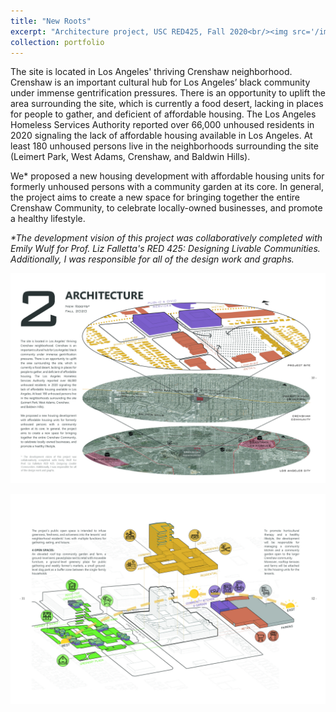 ```yaml
---
title: "New Roots"
excerpt: "Architecture project, USC RED425, Fall 2020<br/><img src='/images/Portfolio_P2_2.jpg'>"
collection: portfolio
---
```


The site is located in Los Angeles' thriving Crenshaw neighborhood. Crenshaw is an important cultural hub for Los Angeles’ black community under immense gentrification pressures. There is an opportunity to uplift the area surrounding the site, which is currently a food desert, lacking in places for people to gather, and deficient of affordable housing. The Los Angeles Homeless Services Authority reported over 66,000 unhoused residents in 2020 signaling the lack of affordable housing available in Los Angeles. At least 180 unhoused persons live in the neighborhoods surrounding the site (Leimert Park, West Adams, Crenshaw, and Baldwin Hills). 

We* proposed a new housing development with affordable housing units for formerly unhoused persons with a community garden at its core. In general, the project aims to create a new space for bringing together the entire Crenshaw Community, to celebrate locally-owned businesses, and promote a healthy lifestyle.

_\*The development vision of this project was collaboratively completed with Emily Wulf for Prof. Liz Falletta's RED 425: Designing Livable Communities. Additionally, I was responsible for all of the design work and graphs._

<p align="center">
<img src='/images/Portfolio_P2_1.jpg' width="800"/>
</p>

<p align="center">
<img src='/images/Portfolio_P2_2.jpg' width="800"/>
</p>
